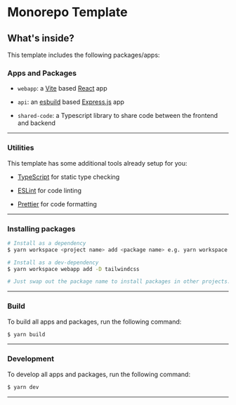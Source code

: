 # Monorepo Template

## What's inside?

This template includes the following packages/apps:

### Apps and Packages

- `webapp`: a [Vite](https://vitejs.dev/) based [React](https://react.dev/) app

- `api`: an [esbuild](https://esbuild.github.io/) based [Express.js](https://expressjs.com/) app

- `shared-code`: a Typescript library to share code between the frontend and backend

---

### Utilities

This template has some additional tools already setup for you:

- [TypeScript](https://www.typescriptlang.org/) for static type checking

- [ESLint](https://eslint.org/) for code linting

- [Prettier](https://prettier.io) for code formatting

---

### Installing packages

```bash
# Install as a dependency
$ yarn workspace <project name> add <package name> e.g. yarn workspace webapp add react-hook-form

# Install as a dev-dependency
$ yarn workspace webapp add -D tailwindcss

# Just swap out the package name to install packages in other projects. The "project name" is the value of the "name" field written in the package.json file.
```

---

### Build

To build all apps and packages, run the following command:

```bash
$ yarn build
```

---

### Development

To develop all apps and packages, run the following command:

```bash
$ yarn dev
```

---
